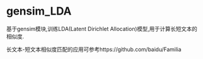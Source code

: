 # gensim_LDA
基于gensim模块,训练LDA(Latent Dirichlet Allocation)模型,用于计算长短文本的相似度.

长文本-短文本相似度匹配的应用可参考https://github.com/baidu/Familia
